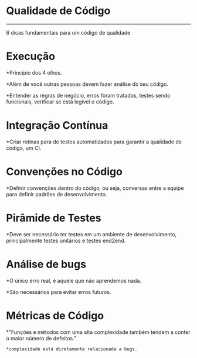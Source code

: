 Qualidade de Código<a name="TOP"></a>
===================
- - - - 
6 dicas fundamentais para um código de qualidade

# Execução #

  *Princípio dos 4 olhos.
  
  *Além de você outras pessoas devem fazer análise do seu código.
  
  *Entender as regras de negócio, erros foram tratados, testes sendo funcionais, verificar se está legível o código.

# Integração Contínua #

  *Criar rotinas para de testes automatizados para garantir a qualidade de código, um CI.

# Convenções no Código #

  *Definir convenções dentro do código, ou seja, conversas entre a equipe para definir padrões de desenvolvimento.

# Pirâmide de Testes #

  *Deve ser necessário ter testes em um ambiente de desenvolvimento, principalmente testes unitários e testes end2end.

# Análise de bugs #

  *O único erro real, é aquele que não aprendemos nada.

  *São necessários para evitar erros futuros.

# Métricas de Código #

   *"Funções e métodos com uma alta complexidade também tendem a conter o maior número de defeitos."

    *complexidade está diretamente relacionada a bugs.
